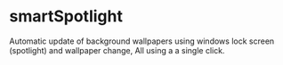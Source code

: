 # smartSpotlight
Automatic update of background wallpapers using windows lock screen (spotlight) and wallpaper change, All using a a single click.
